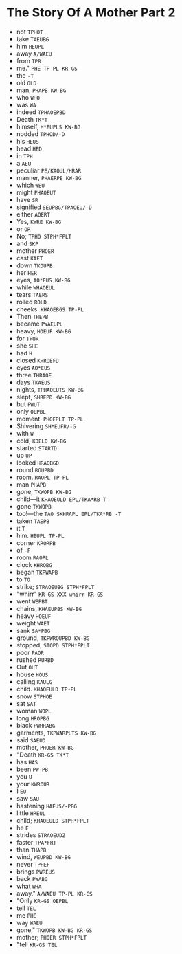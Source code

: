 # The Story Of A Mother Part 2

* not `TPHOT`
* take `TAEUBG`
* him `HEUPL`
* away `A/WAEU`
* from `TPR`
* me." `PHE TP-PL KR-GS`
* the `-T`
* old `OLD`
* man, `PHAPB KW-BG`
* who `WHO`
* was `WA`
* indeed `TPHAOEPBD`
* Death `TK*T`
* himself, `H*EUPLS KW-BG`
* nodded `TPHOD/-D`
* his `HEUS`
* head `HED`
* in `TPH`
* a `AEU`
* peculiar `PE/KAOUL/HRAR`
* manner, `PHAERPB KW-BG`
* which `WEU`
* might `PHAOEUT`
* have `SR`
* signified `SEUPBG/TPAOEU/-D`
* either `AOERT`
* Yes, `KWRE KW-BG`
* or `OR`
* No; `TPHO STPH*FPLT`
* and `SKP`
* mother `PHOER`
* cast `KAFT`
* down `TKOUPB`
* her `HER`
* eyes, `AO*EUS KW-BG`
* while `WHAOEUL`
* tears `TAERS`
* rolled `ROLD`
* cheeks. `KHAOEBGS TP-PL`
* Then `THEPB`
* became `PWAEUPL`
* heavy, `HOEUF KW-BG`
* for `TPOR`
* she `SHE`
* had `H`
* closed `KHROEFD`
* eyes `AO*EUS`
* three `THRAOE`
* days `TKAEUS`
* nights, `TPHAOEUTS KW-BG`
* slept, `SHREPD KW-BG`
* but `PWUT`
* only `OEPBL`
* moment. `PHOEPLT TP-PL`
* Shivering `SH*EUFR/-G`
* with `W`
* cold, `KOELD KW-BG`
* started `STARTD`
* up `UP`
* looked `HRAOBGD`
* round `ROUPBD`
* room. `RAOPL TP-PL`
* man `PHAPB`
* gone, `TKWOPB KW-BG`
* child—it `KHAOEULD EPL/TKA*RB T`
* gone `TKWOPB`
* too!—the `TAO SKHRAPL EPL/TKA*RB -T`
* taken `TAEPB`
* it `T`
* him. `HEUPL TP-PL`
* corner `KRORPB`
* of `-F`
* room `RAOPL`
* clock `KHROBG`
* began `TKPWAPB`
* to `TO`
* strike; `STRAOEUBG STPH*FPLT`
* "whirr" `KR-GS XXX whirr KR-GS`
* went `WEPBT`
* chains, `KHAEUPBS KW-BG`
* heavy `HOEUF`
* weight `WAET`
* sank `SA*PBG`
* ground, `TKPWROUPBD KW-BG`
* stopped; `STOPD STPH*FPLT`
* poor `PAOR`
* rushed `RURBD`
* Out `OUT`
* house `HOUS`
* calling `KAULG`
* child. `KHAOEULD TP-PL`
* snow `STPHOE`
* sat `SAT`
* woman `WOPL`
* long `HROPBG`
* black `PWHRABG`
* garments, `TKPWARPLTS KW-BG`
* said `SAEUD`
* mother, `PHOER KW-BG`
* "Death `KR-GS TK*T`
* has `HAS`
* been `PW-PB`
* you `U`
* your `KWROUR`
* I `EU`
* saw `SAU`
* hastening `HAEUS/-PBG`
* little `HREUL`
* child; `KHAOEULD STPH*FPLT`
* he `E`
* strides `STRAOEUDZ`
* faster `TPA*FRT`
* than `THAPB`
* wind, `WEUPBD KW-BG`
* never `TPHEF`
* brings `PWREUS`
* back `PWABG`
* what `WHA`
* away." `A/WAEU TP-PL KR-GS`
* "Only `KR-GS OEPBL`
* tell `TEL`
* me `PHE`
* way `WAEU`
* gone," `TKWOPB KW-BG KR-GS`
* mother; `PHOER STPH*FPLT`
* "tell `KR-GS TEL`
